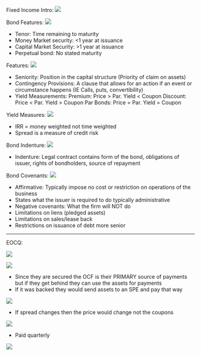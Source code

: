 
Fixed Income Intro:
![](https://i.imgur.com/D0Ra6QV.png)



Bond Features:
![](https://i.imgur.com/8vFDlRC.png)
- Tenor: Time remaining to maturity
- Money Market security: <1 year at issuance
- Capital Market Security: >1 year at issuance
- Perpetual bond: No stated maturity


Features:
![](https://i.imgur.com/xPcG9zp.png)
- Seniority: Position in the capital structure (Priority of claim on assets)
- Contingency Provisions: A clause that allows for an action if an event or circumstance happens (IE Calls, puts, convertibility)
- Yield Measurements:
  Premium: Price > Par. Yield < Coupon
  Discount: Price < Par.  Yield > Coupon
  Par Bonds: Price = Par.  Yield = Coupon


Yield Measures:
![](https://i.imgur.com/QgI0duE.png)
- IRR = money weighted not time weighted
- Spread is a measure of credit risk



Bond Indenture:
![](https://i.imgur.com/YCurEB6.png)
- Indenture: Legal contract contains form of the bond, obligations of issuer, rights of bondholders, source of repayment



Bond Covenants:
![](https://i.imgur.com/QEfAXpF.png)
- Affirmative: Typically impose no cost or restriction on operations of the business
- States what the issuer is required to do typically administrative
- Negative covenants: What the firm will NOT do
- Limitations on liens (pledged assets)
- Limitations on sales/lease back 
- Restrictions on issuance of debt more senior


___
EOCQ:

![](https://i.imgur.com/nVlbpB1.png)



![](https://i.imgur.com/bruvAKm.png)
- Since they are secured the OCF is their PRIMARY source of payments but if they get behind they can use the assets for payments
- If it was backed they would send assets to an SPE and pay that way


![](https://i.imgur.com/anQwbGj.png)
- If spread changes then the price would change not the coupons



![](https://i.imgur.com/rAn3CL0.png)
- Paid quarterly 


![](https://i.imgur.com/jgPjz2u.png)
